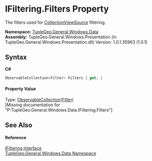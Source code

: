 # IFiltering.Filters Property 
 

The filters used for <a href="http://msdn2.microsoft.com/en-us/library/ms613527" target="_blank">CollectionViewSource</a> filtering.

**Namespace:**&nbsp;<a href="N_TupleGeo_General_Windows_Data">TupleGeo.General.Windows.Data</a><br />**Assembly:**&nbsp;TupleGeo.General.Windows.Presentation (in TupleGeo.General.Windows.Presentation.dll) Version: 1.0.1.35963 (1.0.1)

## Syntax

**C#**<br />
``` C#
ObservableCollection<Filter> Filters { get; }
```


#### Property Value
Type: <a href="http://msdn2.microsoft.com/en-us/library/ms668604" target="_blank">ObservableCollection</a>(<a href="T_TupleGeo_General_Windows_Data_Filter">Filter</a>)<br />\[Missing <value> documentation for "P:TupleGeo.General.Windows.Data.IFiltering.Filters"\]

## See Also


#### Reference
<a href="T_TupleGeo_General_Windows_Data_IFiltering">IFiltering Interface</a><br /><a href="N_TupleGeo_General_Windows_Data">TupleGeo.General.Windows.Data Namespace</a><br />